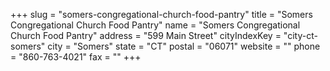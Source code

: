 +++
slug = "somers-congregational-church-food-pantry"
title = "Somers Congregational Church Food Pantry"
name = "Somers Congregational Church Food Pantry"
address = "599 Main Street"
cityIndexKey = "city-ct-somers"
city = "Somers"
state = "CT"
postal = "06071"
website = ""
phone = "860-763-4021"
fax = ""
+++
